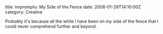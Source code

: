 title: Impromptu: My Side of the Fence
date: 2008-01-28T14:10:00Z
category: Creative

Probably it's because all the while I have been on my side of the fence that I could never comprehend further and beyond.
